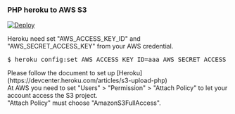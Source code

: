 <h3>PHP heroku to AWS S3</h3>

<a href="https://heroku.com/deploy?template=https://github.com/PhyrexTsai/Heroku-AWS-S3-php.git">
<img src="https://camo.githubusercontent.com/c0824806f5221ebb7d25e559568582dd39dd1170/68747470733a2f2f7777772e6865726f6b7563646e2e636f6d2f6465706c6f792f627574746f6e2e706e67" alt="Deploy" data-canonical-src="https://www.herokucdn.com/deploy/button.png" style="max-width:100%;">
</a>

Heroku need set "AWS_ACCESS_KEY_ID" and "AWS_SECRET_ACCESS_KEY" from your AWS credential.<br>
<div class="CodeRay">
  <div class="code"><pre><span class="prompt">$</span><span class="function"> heroku config:set AWS_ACCESS_KEY_ID=aaa AWS_SECRET_ACCESS_KEY=bbb S3_BUCKET=ccc
</span></pre></div>
</div>
Please follow the document to set up [Heroku](https://devcenter.heroku.com/articles/s3-upload-php)<br>
At AWS you need to set "Users" > "Permission" > "Attach Policy" to let your account access the S3 project.<br>
"Attach Policy" must choose "AmazonS3FullAccess".<br>
